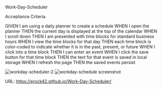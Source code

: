Work-Day-Scheduler

Acceptance Criteria

GIVEN I am using a daily planner to create a schedule
WHEN I open the planner
THEN the current day is displayed at the top of the calendar
WHEN I scroll down
THEN I am presented with time blocks for standard business hours
WHEN I view the time blocks for that day
THEN each time block is color-coded to indicate whether it is in the past, present, or future
WHEN I click into a time block
THEN I can enter an event
WHEN I click the save button for that time block
THEN the text for that event is saved in local storage
WHEN I refresh the page
THEN the saved events persist

![workday-scheduler-2](https://user-images.githubusercontent.com/95666323/151733226-54dd22ff-9734-456e-9fcd-ac7dd4268953.PNG)
![workday-schedule screenshot](https://user-images.githubusercontent.com/95666323/151733239-61064f21-f1cd-42b9-9195-e9a988b42174.PNG)

URL: https://erock42.github.io/Work-Day-Scheduler/
